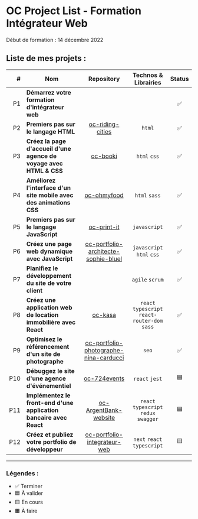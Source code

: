 # OC Project List - Formation Intégrateur Web

Début de formation : 14 décembre 2022

## Liste de mes projets :

| # | Nom | Repository | Technos & Librairies | Status |
|-:|-|:-:|:-:|:-:|
| P1 | **Démarrez votre formation d'intégrateur web** |  |  | ✅ |
| P2 | **Premiers pas sur le langage HTML** | [oc-riding-cities](https://github.com/boysers/oc-riding-cities) | `html` | ✅ |
| P3 | **Créez la page d'accueil d'une agence de voyage avec HTML & CSS** | [oc-booki](https://github.com/boysers/oc-booki) | `html` `css` | ✅ |
| P4 | **Améliorez l'interface d'un site mobile avec des animations CSS** | [oc-ohmyfood](https://github.com/boysers/oc-ohmyfood/) | `html` `sass` | ✅ |
| P5 | **Premiers pas sur le langage JavaScript** | [oc-print-it](https://github.com/boysers/oc-print-it) | `javascript` | ✅ |
| P6 | **Créez une page web dynamique avec JavaScript** | [oc-portfolio-architecte-sophie-bluel](https://github.com/boysers/oc-portfolio-architecte-sophie-bluel) | `javascript` `html` `css` | ✅ |
| P7 | **Planifiez le développement du site de votre client** | | `agile` `scrum` | ✅ |
| P8 | **Créez une application web de location immobilière avec React** | [oc-kasa](https://github.com/boysers/oc-kasa) | `react` `typescript` `react-router-dom` `sass` | ✅ |
| P9 | **Optimisez le référencement d'un site de photographe** | [oc-portfolio-photographe-nina-carducci](https://github.com/boysers/oc-portfolio-photographe-nina-carducci) | `seo` | ✅ |
| P10 | **Débuggez le site d'une agence d'événementiel** | [oc-724events](https://github.com/boysers/oc-724events) | `react` `jest` | 🟦 |
| P11 | **Implémentez le front-end d'une application bancaire avec React** | [oc-ArgentBank-website](https://github.com/boysers/oc-ArgentBank-website) | `react` `typescript` `redux` `swagger` | 🟦 |
| P12 | **Créez et publiez votre portfolio de développeur** | [oc-portfolio-integrateur-web](https://github.com/boysers/oc-portfolio-integrateur-web) | `next` `react` `typescript` | 🟨 |

---

### Légendes :

- ✅ Terminer
- 🟦 À valider
- 🟨 En cours
- 🟧 À faire
